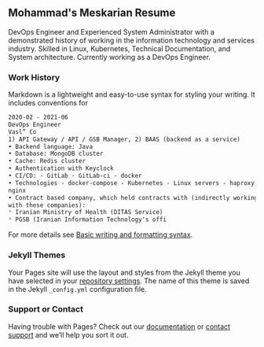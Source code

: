 ## Mohammad's Meskarian Resume

DevOps Engineer and Experienced System Administrator with a 
demonstrated history of working in the information technology and services industry. 
Skilled in Linux, Kubernetes, Technical Documentation, and System architecture. Currently working as a DevOps Engineer.

### Work History

Markdown is a lightweight and easy-to-use syntax for styling your writing. It includes conventions for

```markdown
2020-02 - 2021-06
DevOps Engineer
Vasl” Co
1) API Gateway / API / GSB Manager, 2) BAAS (backend as a service)
• Backend language: Java
• Database: MongoDB cluster
• Cache: Redis cluster
• Authentication with Keyclock
• CI/CD: - GitLab - GitLab-ci - docker
• Technologies - docker-compose - Kubernetes - Linux servers - haproxy,
nginx
• Contract based company, which held contracts with (indirectly working
with these companies):
* Iranian Ministry of Health (DITAS Service)
* PGSB (Iranian Information Technology's offi
```

For more details see [Basic writing and formatting syntax](https://docs.github.com/en/github/writing-on-github/getting-started-with-writing-and-formatting-on-github/basic-writing-and-formatting-syntax).

### Jekyll Themes

Your Pages site will use the layout and styles from the Jekyll theme you have selected in your [repository settings](https://github.com/madmesi/madmesi.github.io/settings/pages). The name of this theme is saved in the Jekyll `_config.yml` configuration file.

### Support or Contact

Having trouble with Pages? Check out our [documentation](https://docs.github.com/categories/github-pages-basics/) or [contact support](https://support.github.com/contact) and we’ll help you sort it out.
